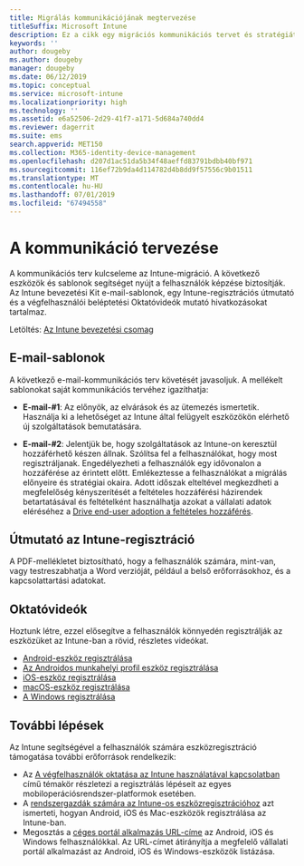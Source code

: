 ```yaml
---
title: Migrálás kommunikációjának megtervezése
titleSuffix: Microsoft Intune
description: Ez a cikk egy migrációs kommunikációs tervet és stratégiát mutat be a Microsoft Intune-ba való migráláshoz.
keywords: ''
author: dougeby
ms.author: dougeby
manager: dougeby
ms.date: 06/12/2019
ms.topic: conceptual
ms.service: microsoft-intune
ms.localizationpriority: high
ms.technology: ''
ms.assetid: e6a52506-2d29-41f7-a171-5d684a740dd4
ms.reviewer: dagerrit
ms.suite: ems
search.appverid: MET150
ms.collection: M365-identity-device-management
ms.openlocfilehash: d207d1ac51da5b34f48aeffd83791bdbb40bf971
ms.sourcegitcommit: 116ef72b9da4d114782d4b8dd9f57556c9b01511
ms.translationtype: MT
ms.contentlocale: hu-HU
ms.lasthandoff: 07/01/2019
ms.locfileid: "67494558"
---
```

# <a name="plan-communications"></a>A kommunikáció tervezése 
A kommunikációs terv kulcseleme az Intune-migráció. A következő eszközök és sablonok segítséget nyújt a felhasználók képzése biztosítják. Az Intune bevezetési Kit e-mail-sablonok, egy Intune-regisztrációs útmutató és a végfelhasználói beléptetési Oktatóvideók mutató hivatkozásokat tartalmaz.  

Letöltés:  [Az Intune bevezetési csomag](https://aka.ms/IntuneAdoptionKit)

## <a name="email-templates"></a>E-mail-sablonok 
A következő e-mail-kommunikációs terv követését javasoljuk. A mellékelt sablonokat saját kommunikációs tervéhez igazíthatja:
- **E-mail-#1**: Az előnyök, az elvárások és az ütemezés ismertetik. Használja ki a lehetőséget az Intune által felügyelt eszközökön elérhető új szolgáltatások bemutatására. 

- **E-mail-#2**: Jelentjük be, hogy szolgáltatások az Intune-on keresztül hozzáférhető készen állnak. Szólítsa fel a felhasználókat, hogy most regisztráljanak.  Engedélyezheti a felhasználók egy idővonalon a hozzáférése az érintett előtt. Emlékeztesse a felhasználókat a migrálás előnyeire és stratégiai okaira.
Adott időszak elteltével megkezdheti a megfelelőség kényszerítését a feltételes hozzáférési házirendek betartatásával és feltételként használhatja azokat a vállalati adatok eléréséhez a [Drive end-user adoption a feltételes hozzáférés](migration-guide-drive-adoption.md).

## <a name="intune-enrollment-guide"></a>Útmutató az Intune-regisztráció 
A PDF-mellékletet biztosítható, hogy a felhasználók számára, mint-van, vagy testreszabhatja a Word verzióját, például a belső erőforrásokhoz, és a kapcsolattartási adatokat.

## <a name="instructional-videos"></a>Oktatóvideók
Hoztunk létre, ezzel elősegítve a felhasználók könnyedén regisztrálják az eszközüket az Intune-ban a rövid, részletes videókat.
- [Android-eszköz regisztrálása](https://www.youtube.com/watch?v=k0Q_sGLSx6o&t=1s)
- [Az Androidos munkahelyi profil eszköz regisztrálása](https://www.youtube.com/watch?v=9Dl8HsGk4tI&t=3s)
- [iOS-eszköz regisztrálása](https://www.youtube.com/watch?v=mJyv6YcHi7c)
- [macOS-eszköz regisztrálása](https://www.youtube.com/watch?v=Pa2pfhwq_yk)
- [A Windows regisztrálása](https://www.youtube.com/watch?v=TKQxEckBHiE)

## <a name="next-steps"></a>További lépések
Az Intune segítségével a felhasználók számára eszközregisztráció támogatása további erőforrások rendelkezik:
- Az [A végfelhasználók oktatása az Intune használatával kapcsolatban](https://docs.microsoft.com/intune/end-user-educate) című témakör részletezi a regisztrálás lépéseit az egyes mobiloperációsrendszer-platformok esetében. 
- A [rendszergazdák számára az Intune-os eszközregisztrációhoz](https://docs.microsoft.com/intune/device-enrollment) azt ismerteti, hogyan Android, iOS és Mac-eszközök regisztrálása az Intune-ban.
- Megosztás a [céges portál alkalmazás URL-címe](http://go.microsoft.com/fwlink/?LinkID=396941) az Android, iOS és Windows felhasználókkal. Az URL-címet átirányítja a megfelelő vállalati portál alkalmazást az Android, iOS és Windows-eszközök listázása.
